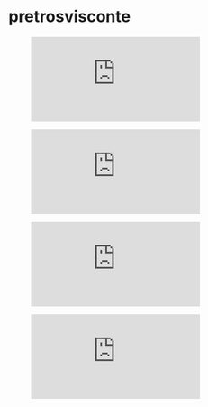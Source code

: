 # pretrosvisconte

<!--START_SECTION:waka-->
<figure><embed src="https://wakatime.com/share/@fbbdef3a-da9b-4b50-954e-ddb22728438e/feab55be-c35e-4694-94a1-730f596b3749.svg"></embed></figure>
<figure><embed src="https://wakatime.com/share/@fbbdef3a-da9b-4b50-954e-ddb22728438e/0abb7dae-3188-462c-92cc-f8c40b0028ea.svg"></embed></figure>
<figure><embed src="https://wakatime.com/share/@fbbdef3a-da9b-4b50-954e-ddb22728438e/37772ec4-76b5-4d4d-bd8d-49e638138255.svg"></embed></figure>
<figure><embed src="https://wakatime.com/share/@fbbdef3a-da9b-4b50-954e-ddb22728438e/03bad35b-a735-47c6-8cb2-90bdebcaf06d.svg"></embed></figure>
<!--END_SECTION:waka-->

